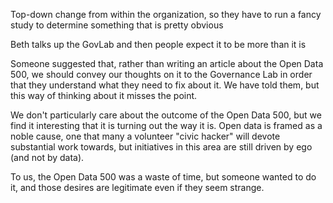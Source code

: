 Top-down change from within the organization, so they have to run a fancy
study to determine something that is pretty obvious




Beth talks up the GovLab and then people expect it to be more than it is





Someone suggested that, rather than writing an article about the Open Data 500,
we should convey our thoughts on it to the Governance Lab in order that they
understand what they need to fix about it. We have told them, but this way of
thinking about it misses the point.

We don't particularly care about the outcome of the Open Data 500, but we find
it interesting that it is turning out the way it is. Open data is framed as a
noble cause, one that many a volunteer "civic hacker" will devote substantial
work towards, but initiatives in this area are still driven by ego (and not by data).








To us, the Open Data 500 was a waste of time, but someone wanted to do it, and
those desires are legitimate even if they seem strange.
